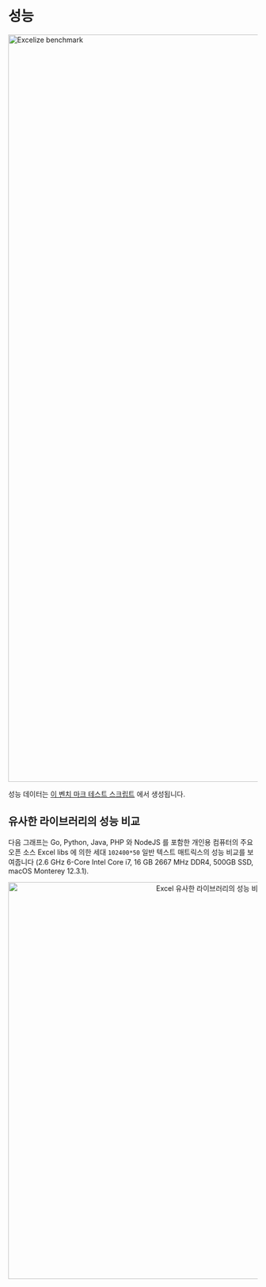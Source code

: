 # 성능

<a href="https://xuri.me/wp-content/uploads/2016/08/excelize-performance.svg"><img src="https://xuri.me/wp-content/uploads/2016/08/excelize-performance.svg" alt="Excelize benchmark" width="1506"></a>

성능 데이터는 [이 벤치 마크 테스트 스크립트](https://github.com/xuri/excelize-benchmark) 에서 생성됩니다.

## 유사한 라이브러리의 성능 비교

다음 그래프는 Go, Python, Java, PHP 와 NodeJS 를 포함한 개인용 컴퓨터의 주요 오픈 소스 Excel libs 에 의한 세대 `102400*50` 일반 텍스트 매트릭스의 성능 비교를 보여줍니다 (2.6 GHz 6-Core Intel Core i7, 16 GB 2667 MHz DDR4, 500GB SSD, macOS Monterey 12.3.1).

<p align="center"><img width="800" src="https://xuri.me/wp-content/uploads/2016/08/excelize-golang-library-for-reading-and-writing-xlsx-files-3.svg" alt="Excel 유사한 라이브러리의 성능 비교"></p>
